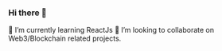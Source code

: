 ### Hi there 👋

  🌱 I’m currently learning ReactJs
  👯 I’m looking to collaborate on Web3/Blockchain related projects.
